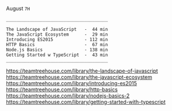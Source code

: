 August                             `7H`

```
_______________________________________

The Landscape of JavaScript   -  44 min
The JavaScript Ecosystem      -  29 min
Introducing ES2015            - 112 min
HTTP Basics                   -  67 min
Node.js Basics                - 138 min
Getting Started w TypeScript  -  43 min
_______________________________________

```

https://teamtreehouse.com/library/the-landscape-of-javascript
https://teamtreehouse.com/library/the-javascript-ecosystem
https://teamtreehouse.com/library/introducing-es2015
https://teamtreehouse.com/library/http-basics
https://teamtreehouse.com/library/nodejs-basics-2
https://teamtreehouse.com/library/getting-started-with-typescript
